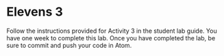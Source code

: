 # Elevens 3

Follow the instructions provided for Activity 3 in the student lab guide. You have one week to complete this lab. Once you have completed the lab, be sure to commit and push your code in Atom.
